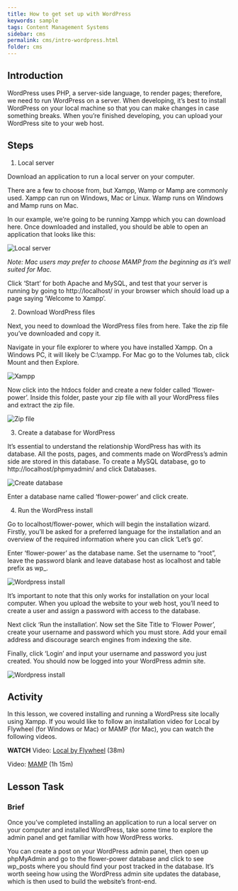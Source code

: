 ```yaml
---
title: How to get set up with WordPress
keywords: sample
tags: Content Management Systems
sidebar: cms
permalink: cms/intro-wordpress.html
folder: cms
---
```

## Introduction 

WordPress uses PHP, a server-side language, to render pages; therefore, we need to run WordPress on a server. When developing, it’s best to install WordPress on your local machine so that you can make changes in case something breaks. When you’re finished developing, you can upload your WordPress site to your web host. 

## Steps 

1. Local server 

Download an application to run a local server on your computer. 
 
There are a few to choose from, but Xampp, Wamp or Mamp are commonly used. Xampp can run on Windows, Mac or Linux. Wamp runs on Windows and Mamp runs on Mac. 
 
In our example, we’re going to be running Xampp which you can download here. Once downloaded and installed, you should be able to open an application that looks like this: 

![Local server](../../images/cms/1-2-localserver.jpg)

_Note: Mac users may prefer to choose MAMP from the beginning as it’s well suited for Mac._

Click ‘Start’ for both Apache and MySQL, and test that your server is running by going to http://localhost/ in your browser which should load up a page saying ‘Welcome to Xampp’. 

2. Download WordPress files 

Next, you need to download the WordPress files from here. Take the zip file you’ve downloaded and copy it. 
 
Navigate in your file explorer to where you have installed Xampp. On a Windows PC, it will likely be C:\xampp. For Mac go to the Volumes tab, click Mount and then Explore. 

![Xampp](../../images/cms/1-2-download.jpg)

Now click into the htdocs folder and create a new folder called ‘flower-power’. Inside this folder, paste your zip file with all your WordPress files and extract the zip file. 

![Zip file](../../images/cms/1-2-download2.jpg)

3. Create a database for WordPress 

It’s essential to understand the relationship WordPress has with its database. All the posts, pages, and comments made on WordPress’s admin side are stored in this database. To create a MySQL database, go to http://localhost/phpmyadmin/ and click Databases. 

![Create database](../../images/cms/1-2-createdatabase.jpg)

Enter a database name called ‘flower-power’ and click create. 

4. Run the WordPress install 

Go to localhost/flower-power, which will begin the installation wizard. Firstly, you’ll be asked for a preferred language for the installation and an overview of the required information where you can click ‘Let’s go’. 
 
Enter ‘flower-power’ as the database name. Set the username to “root”, leave the password blank and leave database host as localhost and table prefix as wp_. 

![Wordpress install](../../images/cms/1-2-wordpressinstall.jpg)

It’s important to note that this only works for installation on your local computer. When you upload the website to your web host, you’ll need to create a user and assign a password with access to the database. 
 
Next click ‘Run the installation’. Now set the Site Title to ‘Flower Power’, create your username and password which you must store. Add your email address and discourage search engines from indexing the site. 
 
Finally, click ‘Login’ and input your username and password you just created. You should now be logged into your WordPress admin site. 

![Wordpress install](../../images/cms/1-2-final.jpg)

## Activity 

In this lesson, we covered installing and running a WordPress site locally using Xampp. If you would like to follow an installation video for Local by Flywheel (for Windows or Mac) or MAMP (for Mac), you can watch the following videos. 

**WATCH**
Video: [Local by Flywheel](https://www.linkedin.com/learning/installing-and-running-wordpress-local-by-flywheel/wordpress-on-your-computer-with-local-by-flywheel?u=43268076) (38m)  
 
Video: [MAMP](https://www.linkedin.com/learning/installing-and-running-wordpress-mamp-3/hosting-wordpress-on-your-mac-with-mamp?u=43268076) (1h 15m) 

## Lesson Task 

### Brief 

Once you’ve completed installing an application to run a local server on your computer and installed WordPress, take some time to explore the admin panel and get familiar with how WordPress works. 
 
You can create a post on your WordPress admin panel, then open up phpMyAdmin and go to the flower-power database and click to see wp_posts where you should find your post tracked in the database. It’s worth seeing how using the WordPress admin site updates the database, which is then used to build the website’s front-end. 